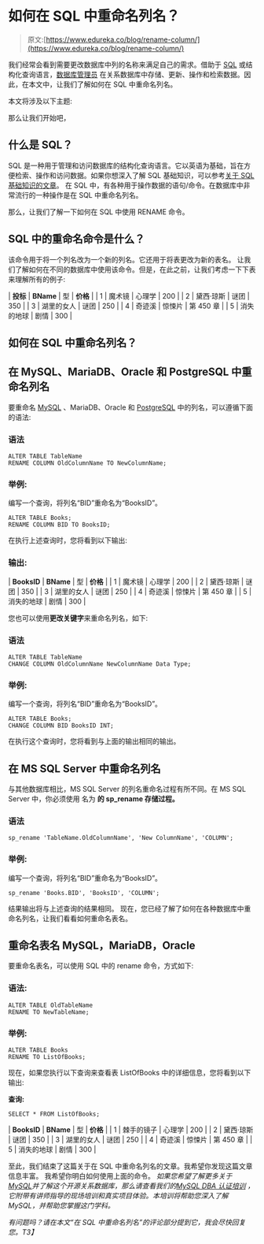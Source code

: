 # 如何在 SQL 中重命名列名？

> 原文:[https://www.edureka.co/blog/rename-column/](https://www.edureka.co/blog/rename-column/)

我们经常会看到需要更改数据库中列的名称来满足自己的需求。借助于 [SQL](https://www.edureka.co/blog/sql-tutorial/) 或结构化查询语言，[数据库管理员](https://www.edureka.co/sql-essentials-training) 在关系数据库中存储、更新、操作和检索数据。因此，在本文中，让我们了解如何在 SQL 中重命名列名。

本文将涉及以下主题:

那么让我们开始吧，

## **什么是 SQL？**

SQL 是一种用于管理和访问数据库的结构化查询语言。它以英语为基础，旨在方便检索、操作和访问数据。如果你想深入了解 SQL 基础知识，可以参考[关于 SQL 基础知识的文章](https://www.edureka.co/blog/sql-basics/)。 在 SQL 中，有各种用于操作数据的语句/命令。在数据库中非常流行的一种操作是在 SQL 中重命名列名。

那么，让我们了解一下如何在 SQL 中使用 RENAME 命令。

## **SQL 中的重命名命令是什么？**

该命令用于将一个列名改为一个新的列名。它还用于将表更改为新的表名。 让我们了解如何在不同的数据库中使用该命令。但是，在此之前，让我们考虑一下下表来理解所有的例子:

| **投标** | **BName** | 型 | **价格** |
| 1 | 魔术镜 | 心理学 | 200 |
| 2 | 黛西·琼斯 | 谜团 | 350 |
| 3 | 湖里的女人 | 谜团 | 250 |
| 4 | 奇迹溪 | 惊悚片 | 第 450 章 |
| 5 | 消失的地球 | 剧情 | 300 |

## **如何在 SQL 中重命名列名？**

## **在 MySQL、MariaDB、Oracle 和 PostgreSQL 中重命名列名**

要重命名 [MySQL](https://www.edureka.co/blog/what-is-mysql/) 、MariaDB、Oracle 和 [PostgreSQL](https://www.edureka.co/blog/postgresql-tutorial) 中的列名，可以遵循下面的语法:

### **语法**

```
ALTER TABLE TableName
RENAME COLUMN OldColumnName TO NewColumnName;

```

### **举例:**

编写一个查询，将列名“BID”重命名为“BooksID”。

```
ALTER TABLE Books;
RENAME COLUMN BID TO BooksID;

```

在执行上述查询时，您将看到以下输出:

### **输出:**

| **BooksID** | **BName** | 型 | **价格** |
| 1 | 魔术镜 | 心理学 | 200 |
| 2 | 黛西·琼斯 | 谜团 | 350 |
| 3 | 湖里的女人 | 谜团 | 250 |
| 4 | 奇迹溪 | 惊悚片 | 第 450 章 |
| 5 | 消失的地球 | 剧情 | 300 |

您也可以使用**更改关键字**来重命名列名，如下:

### **语法**

```
ALTER TABLE TableName
CHANGE COLUMN OldColumnName NewColumnName Data Type;

```

### **举例:**

编写一个查询，将列名“BID”重命名为“BooksID”。

```
ALTER TABLE Books;
CHANGE COLUMN BID BooksID INT;

```

在执行这个查询时，您将看到与上面的输出相同的输出。

## **在 MS SQL Server 中重命名列名**

与其他数据库相比，MS SQL Server 的列名重命名过程有所不同。在 MS SQL Server 中，你必须使用 名为 **的 sp_rename 存储过程。**

### **语法**

```
sp_rename 'TableName.OldColumnName', 'New ColumnName', 'COLUMN';

```

### **举例:**

编写一个查询，将列名“BID”重命名为“BooksID”。

```
sp_rename 'Books.BID', 'BooksID', 'COLUMN';

```

结果输出将与上述查询的结果相同。 现在，您已经了解了如何在各种数据库中重命名列名，让我们看看如何重命名表名。

## **重命名表名 MySQL，MariaDB，Oracle**

要重命名表名，可以使用 SQL 中的 rename 命令，方式如下:

### **语法:**

```
ALTER TABLE OldTableName
RENAME TO NewTableName;

```

### **举例:**

```
ALTER TABLE Books
RENAME TO ListOfBooks;

```

现在，如果您执行以下查询来查看表 ListOfBooks 中的详细信息，您将看到以下输出:

**查询:**

```
SELECT * FROM ListOfBooks;

```

| **BooksID** | **BName** | 型 | **价格** |
| 1 | 棘手的镜子 | 心理学 | 200 |
| 2 | 黛西·琼斯 | 谜团 | 350 |
| 3 | 湖里的女人 | 谜团 | 250 |
| 4 | 奇迹溪 | 惊悚片 | 第 450 章 |
| 5 | 消失的地球 | 剧情 | 300 |

至此，我们结束了这篇关于在 SQL 中重命名列名的文章。我希望你发现这篇文章信息丰富。 我希望你明白如何使用上面的命令。 *如果您希望了解更多关于*[*MySQL*](https://www.edureka.co/blog/what-is-mysql/)*并了解这个开源关系数据库，那么请查看我们的*[*MySQL DBA 认证培训*](https://www.edureka.co/mysql-dba) *，它附带有讲师指导的现场培训和真实项目体验。本培训将帮助您深入了解 MySQL，并帮助您掌握这门学科。*

*有问题吗？请在本文“在 SQL 中重命名列名”的评论部分提到它，我会尽快回复您。T3】*